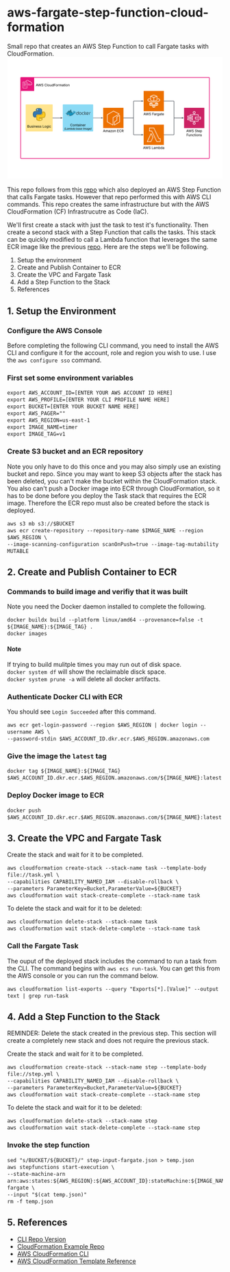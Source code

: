 # aws-fargate-step-function-cloud-formation
Small repo that creates an AWS Step Function to call Fargate tasks with CloudFormation.
![image](CloudFormation-Fargate-Step-Function.png)

This repo follows from this [repo](https://github.com/daniel-fudge/aws-fargate-step-function-demo) 
which also deployed an AWS Step Function that calls Fargate tasks. However that repo 
performed this with AWS CLI commands. This repo creates the same infrastructure but with 
the AWS CloudFormation (CF) Infrastrucutre as Code (IaC).

We'll first create a stack with just the task to test it's functionality. Then create a 
second stack with a Step Function that calls the tasks. This stack can be quickly modified 
to call a Lambda function that leverages the same ECR image like the previous 
[repo](https://github.com/daniel-fudge/aws-fargate-step-function-demo). Here are the steps 
we'll be following.
1. Setup the environment
1. Create and Publish Container to ECR
1. Create the VPC and Fargate Task
1. Add a Step Function to the Stack
1. References

## 1. Setup the Environment
### Configure the AWS Console
Before completing the following CLI command, you need to install the AWS CLI and configure 
it for the account, role and region you wish to use. I use the `aws configure sso` command.

### First set some environment variables
```shell
export AWS_ACCOUNT_ID=[ENTER YOUR AWS ACCOUNT ID HERE]
export AWS_PROFILE=[ENTER YOUR CLI PROFILE NAME HERE]
export BUCKET=[ENTER YOUR BUCKET NAME HERE]
export AWS_PAGER=""
export AWS_REGION=us-east-1
export IMAGE_NAME=timer
export IMAGE_TAG=v1
```

### Create S3 bucket and an ECR repository
Note you only have to do this once and you may also simply use an existing bucket and 
repo. Since you may want to keep S3 objects after the stack has been deleted, you can't 
make the bucket within the CloudFormation stack. You also can't push a Docker image into 
ECR through CloudFormation, so it has to be done before you deploy the Task stack that 
requires the ECR image. Therefore the ECR repo must also be created before the stack is 
deployed.

```shell
aws s3 mb s3://$BUCKET 
aws ecr create-repository --repository-name $IMAGE_NAME --region $AWS_REGION \
--image-scanning-configuration scanOnPush=true --image-tag-mutability MUTABLE
```

## 2. Create and Publish Container to ECR

### Commands to build image and verifiy that it was built
Note you need the Docker daemon installed to complete the following.
```shell
docker buildx build --platform linux/amd64 --provenance=false -t ${IMAGE_NAME}:${IMAGE_TAG} .
docker images 
```

#### Note
If trying to build mulitple times you may run out of disk space.   
`docker system df` will show the reclaimable disck space.   
`docker system prune -a` will delete all docker artifacts.   

### Authenticate Docker CLI with ECR
You should see `Login Succeeded` after this command.
```shell
aws ecr get-login-password --region $AWS_REGION | docker login --username AWS \
--password-stdin $AWS_ACCOUNT_ID.dkr.ecr.$AWS_REGION.amazonaws.com
```

### Give the image the `latest` tag
```shell
docker tag ${IMAGE_NAME}:${IMAGE_TAG} $AWS_ACCOUNT_ID.dkr.ecr.$AWS_REGION.amazonaws.com/${IMAGE_NAME}:latest
```

### Deploy Docker image to ECR
```shell 
docker push $AWS_ACCOUNT_ID.dkr.ecr.$AWS_REGION.amazonaws.com/${IMAGE_NAME}:latest
```

## 3. Create the VPC and Fargate Task
Create the stack and wait for it to be completed.
```shell
aws cloudformation create-stack --stack-name task --template-body file://task.yml \
--capabilities CAPABILITY_NAMED_IAM --disable-rollback \
--parameters ParameterKey=Bucket,ParameterValue=${BUCKET}
aws cloudformation wait stack-create-complete --stack-name task
```
To delete the stack and wait for it to be deleted:
```shell
aws cloudformation delete-stack --stack-name task
aws cloudformation wait stack-delete-complete --stack-name task
```

### Call the Fargate Task
The ouput of the deployed stack includes the command to run a task from the CLI. The 
command begins with `aws ecs run-task`. You can get this from the AWS console or you can
run the command below.

```shell
aws cloudformation list-exports --query "Exports[*].[Value]" --output text | grep run-task
```

## 4. Add a Step Function to the Stack
REMINDER: Delete the stack created in the previous step. This section will create a 
completely new stack and does not require the previous stack.

Create the stack and wait for it to be completed.
```shell
aws cloudformation create-stack --stack-name step --template-body file://step.yml \
--capabilities CAPABILITY_NAMED_IAM --disable-rollback \
--parameters ParameterKey=Bucket,ParameterValue=${BUCKET}
aws cloudformation wait stack-create-complete --stack-name step
```
To delete the stack and wait for it to be deleted:
```shell
aws cloudformation delete-stack --stack-name step
aws cloudformation wait stack-delete-complete --stack-name step
```

### Invoke the step function
```shell
sed "s/BUCKET/${BUCKET}/" step-input-fargate.json > temp.json
aws stepfunctions start-execution \
--state-machine-arn arn:aws:states:${AWS_REGION}:${AWS_ACCOUNT_ID}:stateMachine:${IMAGE_NAME}-fargate \
--input "$(cat temp.json)"
rm -f temp.json
```

## 5. References
 - [CLI Repo Version](https://github.com/daniel-fudge/aws-fargate-step-function-demo)    
 - [CloudFormation Example Repo](https://github.com/nathanpeck/aws-cloudformation-fargate)    
 - [AWS CloudFormation CLI](https://awscli.amazonaws.com/v2/documentation/api/2.1.29/reference/cloudformation/index.html#cli-aws-cloudformation)
 - [AWS CloudFormation Template Reference](https://docs.aws.amazon.com/AWScloudformation/latest/UserGuide/template-reference.html)
